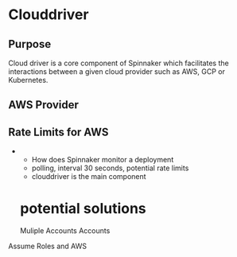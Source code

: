 # Clouddriver

## Purpose

Cloud driver is a core component of Spinnaker which facilitates the interactions between a given cloud provider such as AWS, GCP or Kubernetes. 


## AWS Provider
##  Rate Limits for AWS
* - How does Spinnaker monitor a deployment
  - polling, interval 30 seconds, potential rate limits
  - clouddriver is the main component

  # potential solutions

  Muliple Accounts
  Accounts


Assume Roles and AWS
